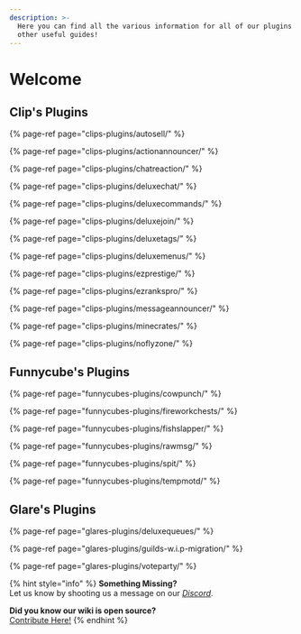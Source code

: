 ```yaml
---
description: >-
  Here you can find all the various information for all of our plugins and some
  other useful guides!
---
```


# Welcome

## Clip's Plugins

{% page-ref page="clips-plugins/autosell/" %}

{% page-ref page="clips-plugins/actionannouncer/" %}

{% page-ref page="clips-plugins/chatreaction/" %}

{% page-ref page="clips-plugins/deluxechat/" %}

{% page-ref page="clips-plugins/deluxecommands/" %}

{% page-ref page="clips-plugins/deluxejoin/" %}

{% page-ref page="clips-plugins/deluxetags/" %}

{% page-ref page="clips-plugins/deluxemenus/" %}

{% page-ref page="clips-plugins/ezprestige/" %}

{% page-ref page="clips-plugins/ezrankspro/" %}

{% page-ref page="clips-plugins/messageannouncer/" %}

{% page-ref page="clips-plugins/minecrates/" %}

{% page-ref page="clips-plugins/noflyzone/" %}

## Funnycube's Plugins

{% page-ref page="funnycubes-plugins/cowpunch/" %}

{% page-ref page="funnycubes-plugins/fireworkchests/" %}

{% page-ref page="funnycubes-plugins/fishslapper/" %}

{% page-ref page="funnycubes-plugins/rawmsg/" %}

{% page-ref page="funnycubes-plugins/spit/" %}

{% page-ref page="funnycubes-plugins/tempmotd/" %}

## Glare's Plugins

{% page-ref page="glares-plugins/deluxequeues/" %}

{% page-ref page="glares-plugins/guilds-w.i.p-migration/" %}

{% page-ref page="glares-plugins/voteparty/" %}

{% hint style="info" %}
**Something Missing?**  
Let us know by shooting us a message on our [_Discord_](https://helpch.at/discord).

**Did you know our wiki is open source?**  
[Contribute Here!](https://github.com/helpchat/wiki2)
{% endhint %}

